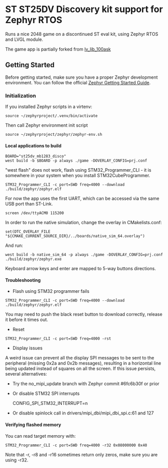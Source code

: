 # ST ST25DV Discovery kit support for Zephyr RTOS

Runs a nice 2048 game on a discontinued ST eval kit, using Zephyr RTOS and LVGL module.

The game app is partially forked from [lv\_lib\_100ask](https://github.com/100askTeam/lv_lib_100ask.git)

## Getting Started

Before getting started, make sure you have a proper Zephyr development
environment. You can follow the official
[Zephyr Getting Started Guide](https://docs.zephyrproject.org/latest/getting_started/index.html).

### Initialization

If you installed Zephyr scripts in a virtenv:

```shell
source ~/zephyrproject/.venv/bin/activate
```

Then call Zephyr environment init script
```
source ~/zephyrproject/zephyr/zephyr-env.sh
```

#### Local applications to build
```shell
BOARD="st25dv_mb1283_disco"
west build -b $BOARD -p always ./game -DOVERLAY_CONFIG=prj.conf
```

"west flash" does not work, flash using STM32\_Programmer\_CLI - it is somewhere
in your system when you install STM32CubeProgrammer.

```shell
STM32_Programmer_CLI -c port=SWD freq=4000 --download ./build/zephyr/zephyr.elf
```

For now the app uses the first UART, which can be accessed via the same USB port than ST-Link.
```shell
screen /dev/ttyACM0 115200
```

In order to run the native simulation, change the overlay in CMakelists.conf:

```
set(DTC_OVERLAY_FILE "${CMAKE_CURRENT_SOURCE_DIR}/../boards/native_sim_64.overlay")
```

And run:
```
west build -b native_sim_64 -p always ./game -DOVERLAY_CONFIG=prj.conf
./build/zephyr/zephyr.exe
```

Keyboard arrow keys and enter are mapped to 5-way buttons directions.

#### Troubleshooting
* Flash using STM32 programmer fails

```
STM32_Programmer_CLI -c port=SWD freq=4000 --download ./build/zephyr/zephyr.elf
```

You may need to push the black reset button to download correctly, release it before it times out.

* Reset
```
STM32_Programmer_CLI -c port=SWD freq=4000 -rst
```

* Display issues

A weird issue can prevent all the display SPI messages to be sent to the peripheral (missing 0x2a and 0x2b messages),
resulting in a horizontal line being updated instead of squares on all the screen.
If this issue persists, several alternatives:

- Try the no\_mipi\_update branch with Zephyr commit #6fc6b30f or prior

- Or disable STM32 SPI interrupts

    CONFIG_SPI_STM32_INTERRUPT=n

- Or disable spinlock call in drivers/mipi_dbi/mipi_dbi_spi.c:61 and 127

#### Verifying flashed memory
You can read target memory with:
```
STM32_Programmer_CLI -c port=SWD freq=4000 -r32 0x08000000 0x40
```
Note that -r, -r8 and -r16 sometimes return only zeros, make sure you are using -r32.
